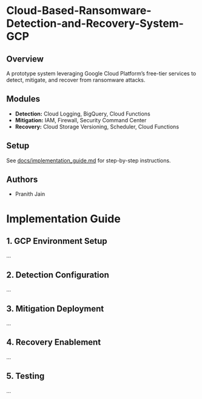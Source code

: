 # Cloud-Based-Ransomware-Detection-and-Recovery-System-GCP

## Overview
A prototype system leveraging Google Cloud Platform’s free-tier services to detect, mitigate, and recover from ransomware attacks.

## Modules
- **Detection:** Cloud Logging, BigQuery, Cloud Functions
- **Mitigation:** IAM, Firewall, Security Command Center
- **Recovery:** Cloud Storage Versioning, Scheduler, Cloud Functions

## Setup
See [docs/implementation_guide.md](docs/implementation_guide.md) for step-by-step instructions.

## Authors
- Pranith Jain

# Implementation Guide

## 1. GCP Environment Setup
...

## 2. Detection Configuration
...

## 3. Mitigation Deployment
...

## 4. Recovery Enablement
...

## 5. Testing
...
